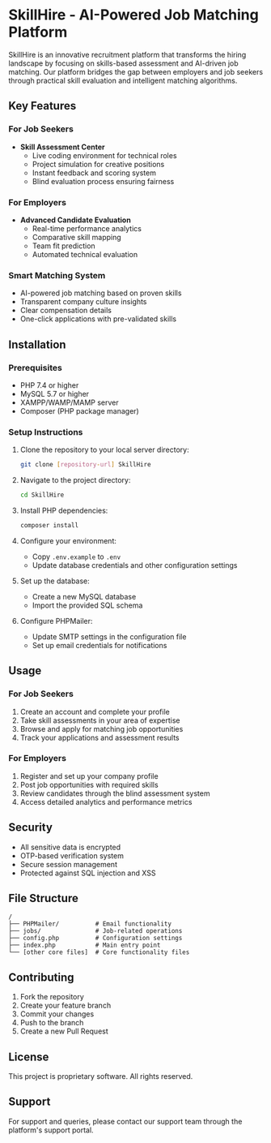 # SkillHire - AI-Powered Job Matching Platform

SkillHire is an innovative recruitment platform that transforms the hiring landscape by focusing on skills-based assessment and AI-driven job matching. Our platform bridges the gap between employers and job seekers through practical skill evaluation and intelligent matching algorithms.

## Key Features

### For Job Seekers
- **Skill Assessment Center**
  - Live coding environment for technical roles
  - Project simulation for creative positions
  - Instant feedback and scoring system
  - Blind evaluation process ensuring fairness

### For Employers
- **Advanced Candidate Evaluation**
  - Real-time performance analytics
  - Comparative skill mapping
  - Team fit prediction
  - Automated technical evaluation

### Smart Matching System
- AI-powered job matching based on proven skills
- Transparent company culture insights
- Clear compensation details
- One-click applications with pre-validated skills

## Installation

### Prerequisites
- PHP 7.4 or higher
- MySQL 5.7 or higher
- XAMPP/WAMP/MAMP server
- Composer (PHP package manager)

### Setup Instructions

1. Clone the repository to your local server directory:
   ```bash
   git clone [repository-url] SkillHire
   ```

2. Navigate to the project directory:
   ```bash
   cd SkillHire
   ```

3. Install PHP dependencies:
   ```bash
   composer install
   ```

4. Configure your environment:
   - Copy `.env.example` to `.env`
   - Update database credentials and other configuration settings

5. Set up the database:
   - Create a new MySQL database
   - Import the provided SQL schema

6. Configure PHPMailer:
   - Update SMTP settings in the configuration file
   - Set up email credentials for notifications

## Usage

### For Job Seekers
1. Create an account and complete your profile
2. Take skill assessments in your area of expertise
3. Browse and apply for matching job opportunities
4. Track your applications and assessment results

### For Employers
1. Register and set up your company profile
2. Post job opportunities with required skills
3. Review candidates through the blind assessment system
4. Access detailed analytics and performance metrics

## Security

- All sensitive data is encrypted
- OTP-based verification system
- Secure session management
- Protected against SQL injection and XSS

## File Structure

```
/
├── PHPMailer/          # Email functionality
├── jobs/               # Job-related operations
├── config.php          # Configuration settings
├── index.php           # Main entry point
└── [other core files]  # Core functionality files
```

## Contributing

1. Fork the repository
2. Create your feature branch
3. Commit your changes
4. Push to the branch
5. Create a new Pull Request

## License

This project is proprietary software. All rights reserved.

## Support

For support and queries, please contact our support team through the platform's support portal.
